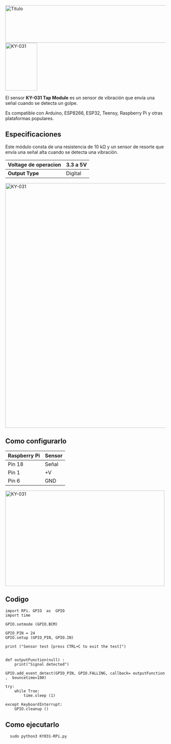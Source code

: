 <img src="https://user-images.githubusercontent.com/89493086/144327109-e6fa03f3-6435-4feb-bc4b-98c8dfa7fb2c.png" alt="Titulo" style="height: 118px; width:764px;"/>
<img src="https://arduinomodules.info/wp-content/uploads/KY-031_fritzing_custom_part_image-149x240.png" alt="KY-031" style="height: 150px; width:100px;"/>

El sensor **KY-031 Tap Module** es un sensor de vibración que envía una señal cuando se detecta un golpe.

Es compatible con Arduino, ESP8266, ESP32, Teensy, Raspberry Pi y otras plataformas populares. 

## **Especificaciones**
Este módulo consta de una resistencia de 10 kΩ y un sensor de resorte que envía una señal alta cuando se detecta una vibración. 

| **Voltage de operacion** | 3.3 a 5V |
|----------------------|----------|
| **Output Type**          | Digital  |

<img src="https://raw.githubusercontent.com/tectijuana/sensores/master/PYTHON/KY-031%20Tap%20Module/imagenes/Modulo-KY-031.png" alt="KY-031" style="height: 769px; width:773px;"/>

## Como configurarlo
| Raspberry Pi | Sensor |
|--------------|--------|
| Pin 18       | Señal  |
| Pin 1        | +V     |
| Pin 6        | GND    |
<img src="https://raw.githubusercontent.com/tectijuana/sensores/master/PYTHON/KY-031%20Tap%20Module/imagenes/2021-12-02%2019_57_16-Untitled%20Sketch.fzz_%20-%20Fritzing%20-%20%5BBreadboard%20View%5D.png" alt="KY-031" style="height: 300px; width:500px;"/>

## Codigo

```
import RPi. GPIO  as  GPIO
import time
   
GPIO.setmode (GPIO.BCM) 
   
GPIO_PIN = 24
GPIO.setup (GPIO_PIN, GPIO.IN) 
   
print ("Sensor test [press CTRL+C to exit the test]")
   

def outputFunction(null) :
    print("Signal detected")
   
GPIO.add_event_detect(GPIO_PIN, GPIO.FALLING, callback= outputFunction ,  bouncetime=100)  
   
try:
    while True:
        time.sleep (1) 
   
except KeyboardInterrupt:
    GPIO.cleanup ()
```
## Como ejecutarlo
      sudo python3 KY031-RPi.py
